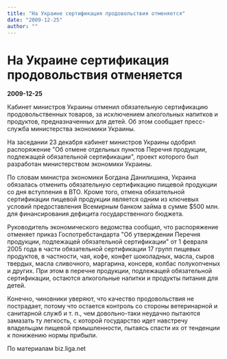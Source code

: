 ```yaml
---
title: "На Украине сертификация продовольствия отменяется"
date: "2009-12-25"
author: ""
---
```


# На Украине сертификация продовольствия отменяется

**2009-12-25** 

Кабинет министров Украины отменил обязательную сертификацию продовольственных товаров, за исключением алкогольных напитков и продуктов, предназначенных для детей. Об этом сообщает пресс-служба министерства экономики Украины.

На заседании 23 декабря кабинет министров Украины одобрил распоряжение "Об отмене отдельных пунктов Перечня продукции, подлежащей обязательной сертификации", проект которого был разработан министерством экономики Украины.

По словам министра экономики Богдана Данилишина, Украина обязалась отменить обязательную сертификацию пищевой продукции со дня вступления в ВТО. Кроме того, отмена обязательной сертификации пищевой продукции является одним из ключевых условий предоставления Всемирным банком займа в сумме $500 млн. для финансирования дефицита государственного бюджета.

Руководитель экономического ведомства сообщил, что распоряжение отменяет приказ Госпотребстандарта "Об утверждении Перечня продукции, подлежащей обязательной сертификации" от 1 февраля 2005 года в части обязательной сертификации 17 групп пищевых продуктов, в частности, чая, кофе, конфет шоколадных, масла, сыров твердых, масла сливочного, маргарина, консерв, колбас полукопченых и других. При этом в перечне продукции, подлежащей обязательной сертификации, остаются алкогольные напитки и продукты питания для детей.

Конечно, чиновники уверяют, что качество продовольствия не пострадает, потому что остается контроль со стороны ветеринарной и санитарной служб и т. п., чем довольно-таки неудачно пытаются замазать ту легкость, с которой государство идет навстречу владельцам пищевой прмышленности, пытаясь спасти их от тенденции к понижению нормы прибыли.

По материалам biz.liga.net
